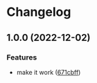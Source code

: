# Changelog

## 1.0.0 (2022-12-02)


### Features

* make it work ([671cbff](https://github.com/isolomak/auto-merge-labeled/commit/671cbff2cf7a47535de81d8bca4fad3185499ca2))
